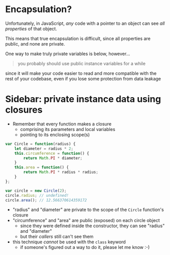 
# Encapsulation?

Unfortunately, in JavaScript, *any* code with a pointer to an object can see *all properties* of that object.

This means that true encapsulation is difficult, since all properties are public, and none are private.

One way to make truly private variables is below, however...

> you probably should use public instance variables for a while 

since it will make your code easier to read and more compatible with the rest of your codebase, even if you lose some protection from data leakage

# Sidebar: private instance data using closures

* Remember that every function makes a closure
  * comprising its parameters and local variables
  * pointing to its enclosing scope(s)

```javascript
var Circle = function(radius) {
    let diameter = radius * 2;
    this.circumference = function() {
        return Math.PI * diameter;
    }
    this.area = function() {
        return Math.PI * radius * radius;
    }
};

var circle = new Circle(2);
circle.radius; // undefined!
circle.area(); // 12.566370614359172
```

* "radius" and "diameter" are private to the scope of the `Circle` function's closure
* "circumference" and "area" are public (exposed) on each circle object
  * since they were defined inside the constructor, they can see "radius" and "diameter"
  * but their *callers* still can't see them
* this technique *cannot* be used with the `class` keyword
  * if someone's figured out a way to do it, please let me know :-)

